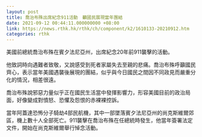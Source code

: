 ```yaml
---
layout: post
title: 喬治布殊出席紀念911活動　籲國民展現當年團結
date: 2021-09-12 00:44:11.000000000 +08:00
link: https://news.rthk.hk/rthk/ch/component/k2/1610133-20210912.htm
categories: rthk
---
```


美國前總統喬治布殊在賓夕法尼亞州，出席紀念20年前911襲擊的活動。

他致詞時向遇難者致敬，又說感受到死者家屬失去至親的悲痛。喬治布殊呼籲國民齊心，表示當年美國遇襲後展現的團結，似乎與今日國民之間因不同政見而嚴重分化的情況，相差很遠。

喬治布殊說邪惡力量似乎正在國民生活當中發揮影響力，形容美國目前的政治局面，好像變成對憤怒、恐懼及怨恨的赤裸裸控訴。

當年阿蓋達恐怖分子騎劫4部民航機，其中一部墜落賓夕法尼亞州的尚克斯維爾郊區，機上數十人全部死亡。911襲擊在喬治布殊在任總統時發生，他當年簽署法定文件，開始在尚克斯維爾舉行悼念活動。
